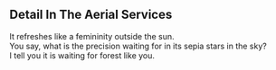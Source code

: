 Detail In The Aerial Services
-----------------------------
It refreshes like a femininity outside the sun.  
You say, what is the precision waiting for in its sepia stars in the sky?  
I tell you it is waiting for forest like you.  
